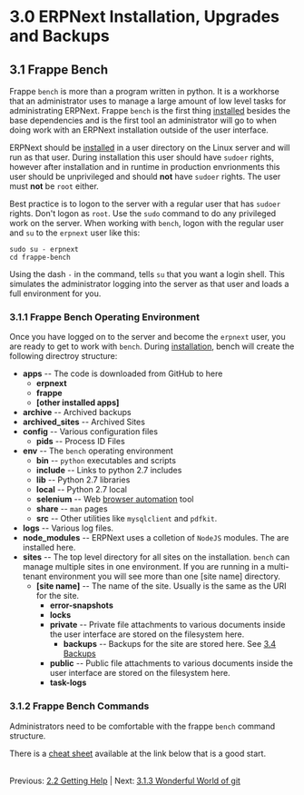 # 3.0 ERPNext Installation, Upgrades and Backups

## 3.1 Frappe Bench

Frappe `bench` is more than a program written in python. It is a workhorse that an administrator uses to manage a large amount of low level tasks for administrating ERPNext. Frappe `bench` is the first thing [installed](install.md "Installing ERPNext") besides the base dependencies and is the first tool an administrator will go to when doing work with an ERPNext installation outside of the user interface.

ERPNext should be [installed](install.md "Installing ERPNext") in a user directory on the Linux server and will run as that user. During installation this user should have `sudoer` rights, however after installation and in runtime in production envrionments this user should be unprivileged and should **not** have `sudoer` rights. The user must **not** be `root` either.

Best practice is to logon to the server with a regular user that has `sudoer` rights. Don't logon as `root`. Use the `sudo` command to do any privileged work on the server. When working with `bench`, logon with the regular user and `su` to the `erpnext` user like this:

    sudo su - erpnext
    cd frappe-bench

Using the dash ` - ` in the command, tells `su` that you want a login shell. This simulates the administrator logging into the server as that user and loads a full environment for you.

### 3.1.1 Frappe Bench Operating Environment

Once you have logged on to the server and become the `erpnext` user, you are ready to get to work with `bench`. During [installation](install.md "Installing ERPNext"), bench will create the following directroy structure:

* **apps** -- The code is downloaded from GitHub to here
    * **erpnext**
    * **frappe**
    * **[other installed apps]**
* **archive** -- Archived backups
* **archived_sites** -- Archived Sites
* **config** -- Various configuration files
    * **pids** -- Process ID Files
* **env** -- The `bench` operating environment
    * **bin** -- `python` executables and scripts
    * **include** -- Links to python 2.7 includes
    * **lib** -- Python 2.7 libraries
    * **local** -- Python 2.7 local 
    * **selenium** -- Web [browser automation](http://www.seleniumhq.org/ "Selenium Website") tool
    * **share** -- `man` pages
    * **src** -- Other utilities like `mysqlclient` and `pdfkit`.
* **logs** -- Various log files.
* **node_modules** -- ERPNext uses a colletion of `NodeJS` modules. The are installed here.
* **sites** -- The top level directory for all sites on the installation. `bench` can manage multiple sites in one environment. If you are running in a multi-tenant environment you will see more than one [site name] directory.
    * **[site name]** -- The name of the site. Usually is the same as the URI for the site.
        * **error-snapshots**
        * **locks**
        * **private** -- Private file attachments to various documents inside the user interface are stored on the filesystem here.
            * **backups** -- Backups for the site are stored here. See [3.4 Backups](backup.md "Backing up ERPNext")
        * **public** -- Public file attachments to various documents inside the user interface are stored on the filesystem here.
        * **task-logs**

### 3.1.2 Frappe Bench Commands

Administrators need to be comfortable with the frappe `bench` command structure. 

There is a [cheat sheet](https://frappe.io/docs/user/en/bench/resources/bench-commands-cheatsheet "Frappe Bench Commands Cheetsheet") available at the link below that is a good start.<br /><br />

Previous: [2.2 Getting Help](../introduction/help.md "Getting Help") | Next: [3.1.3 Wonderful World of git](git.md "The Wonderful World of git")
